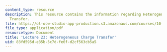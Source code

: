 ```yaml
---
content_type: resource
description: This resource contains the information regarding Heterogeneous Charge
  Transfer.
file: https://ol-ocw-studio-app-production.s3.amazonaws.com/courses/10-626-electrochemical-energy-systems-spring-2014/83fd595de35b5c7dfe6fd2cf563cb5a5_MIT10_626S14_Lec23.pdf
file_type: application/pdf
resourcetype: Document
title: 'Lecture 23: Heterogeneous Charge Transfer'
uid: 83fd595d-e35b-5c7d-fe6f-d2cf563cb5a5
---
```

